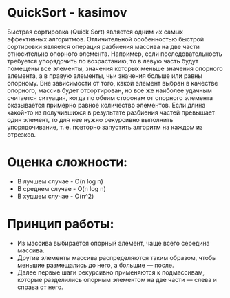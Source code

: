 # QuickSort - kasimov
Быстрая сортировка (Quick Sort) является одним их самых эффективных алгоритмов. Отличительной особенностью быстрой сортировки является операция разбиения массива на две части относительно опорного элемента. Например, если последовательность требуется упорядочить по возрастанию, то в левую часть будут помещены все элементы, значения которых меньше значения опорного элемента, а в правую элементы, чьи значения больше или равны опорному. Вне зависимости от того, какой элемент выбран в качестве опорного, массив будет отсортирован, но все же наиболее удачным считается ситуация, когда по обеим сторонам от опорного элемента оказывается примерно равное количество элементов. Если длина какой-то из получившихся в результате разбиения частей превышает один элемент, то для нее нужно рекурсивно выполнить упорядочивание, т. е. повторно запустить алгоритм на каждом из отрезков.

# Оценка сложности:
- В лучшем случае - O(n log n)
- В среднем случае - O(n log n)
- В худшем случае - O(n^2)


#   Принцип работы:

- Из массива выбирается опорный элемент, чаще всего середина массива.
- Другие элементы массива распределяются таким образом, чтобы меньшие размещались до него, а большие — после.
- Далее первые шаги рекурсивно применяются к подмассивам, которые разделились опорным элементом на две части — слева и справа от него.